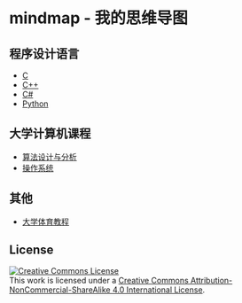 # mindmap - 我的思维导图

## 程序设计语言

- [C](./program-language/c/)
- [C++](./program-language/cplusplus/)
- [C#](./program-language/csharp/)
- [Python](./program-language/python/)

## 大学计算机课程

- [算法设计与分析](./computer-science/algorithm-design-and-analysis/)
- [操作系统](./computer-science/operating-system/)

## 其他

- [大学体育教程](./others/college-sports-curriculum/)

## License

<a rel="license" href="http://creativecommons.org/licenses/by-nc-sa/4.0/"><img alt="Creative Commons License" style="border-width:0" src="https://i.creativecommons.org/l/by-nc-sa/4.0/88x31.png" /></a><br/>
This work is licensed under a <a rel="license" href="http://creativecommons.org/licenses/by-nc-sa/4.0/">Creative Commons Attribution-NonCommercial-ShareAlike 4.0 International License</a>.